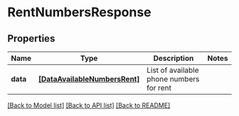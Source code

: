 # RentNumbersResponse


## Properties
Name | Type | Description | Notes
------------ | ------------- | ------------- | -------------
**data** | [**[DataAvailableNumbersRent]**](DataAvailableNumbersRent.md) | List of available phone numbers for rent | 

[[Back to Model list]](../../README.md#models) [[Back to API list]](../../README.md#available-methods) [[Back to README]](../../README.md)


